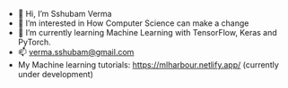 - 👋 Hi, I’m Sshubam Verma
- 👀 I’m interested in How Computer Science can make a change
- 🌱 I’m currently learning Machine Learning with TensorFlow, Keras and PyTorch.
- 📫 verma.sshubam@gmail.com
- My Machine learning tutorials: https://mlharbour.netlify.app/ (currently under development)

<!---
Sshubam/Sshubam is a ✨ special ✨ repository because its `README.md` (this file) appears on your GitHub profile.
You can click the Preview link to take a look at your changes.
- 💞️ I’m looking to collaborate on ...
--->
